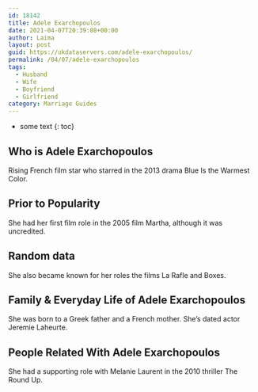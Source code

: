 ```yaml
---
id: 18142
title: Adele Exarchopoulos
date: 2021-04-07T20:39:08+00:00
author: Laima
layout: post
guid: https://ukdataservers.com/adele-exarchopoulos/
permalink: /04/07/adele-exarchopoulos
tags:
  - Husband
  - Wife
  - Boyfriend
  - Girlfriend
category: Marriage Guides
---
```


* some text
{: toc}


## Who is Adele Exarchopoulos
                  
                  
                  
Rising French film star who starred in the 2013 drama Blue Is the Warmest Color.
                  
              
            
              
            
                
                
                
## Prior to Popularity
                  
                  
                  
She had her first film role in the 2005 film Martha, although it was uncredited.
                  
              
            
              
            
                
                
                
## Random data
                  
                  
                  
She also became known for her roles the films La Rafle and Boxes.
                  
              
            
              
            
                
                
                
## Family & Everyday Life of Adele Exarchopoulos
                  
                  
                  
She was born to a Greek father and a French mother. She&#8217;s dated actor Jeremie Laheurte.
                  
              
            
              
            
                
                
                
## People Related With Adele Exarchopoulos
                  
                  
                  
She had a supporting role with Melanie Laurent in the 2010 thriller The Round Up.
                  
              
            
              
            
                
              
            
              
              
            
            
              
            
          
          
          